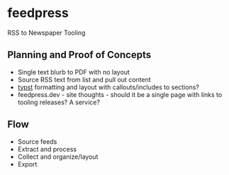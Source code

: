 # feedpress
RSS to Newspaper Tooling

## Planning and Proof of Concepts
- Single text blurb to PDF with no layout
- Source RSS text from list and pull out content
- [typst](https://github.com/typst/typst) formatting and layout with callouts/includes to sections?
- feedpress.dev - site thoughts - should it be a single page with links to tooling releases?  A service? 


## Flow

- Source feeds
- Extract and process
- Collect and organize/layout
- Export
